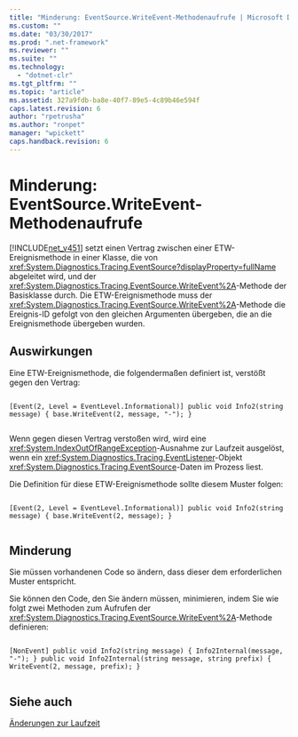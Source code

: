 ```yaml
---
title: "Minderung: EventSource.WriteEvent-Methodenaufrufe | Microsoft Docs"
ms.custom: ""
ms.date: "03/30/2017"
ms.prod: ".net-framework"
ms.reviewer: ""
ms.suite: ""
ms.technology: 
  - "dotnet-clr"
ms.tgt_pltfrm: ""
ms.topic: "article"
ms.assetid: 327a9fdb-ba8e-40f7-89e5-4c89b46e594f
caps.latest.revision: 6
author: "rpetrusha"
ms.author: "ronpet"
manager: "wpickett"
caps.handback.revision: 6
---
```

# Minderung: EventSource.WriteEvent-Methodenaufrufe
[!INCLUDE[net_v451](../../../includes/net-v451-md.md)] setzt einen Vertrag zwischen einer ETW\-Ereignismethode in einer Klasse, die von <xref:System.Diagnostics.Tracing.EventSource?displayProperty=fullName> abgeleitet wird, und der <xref:System.Diagnostics.Tracing.EventSource.WriteEvent%2A>\-Methode der Basisklasse durch. Die ETW\-Ereignismethode muss der <xref:System.Diagnostics.Tracing.EventSource.WriteEvent%2A>\-Methode die Ereignis\-ID gefolgt von den gleichen Argumenten übergeben, die an die Ereignismethode übergeben wurden.  
  
## Auswirkungen  
 Eine ETW\-Ereignismethode, die folgendermaßen definiert ist, verstößt gegen den Vertrag:  
  
```  
  
[Event(2, Level = EventLevel.Informational)] public void Info2(string message) { base.WriteEvent(2, message, "-"); }  
  
```  
  
 Wenn gegen diesen Vertrag verstoßen wird, wird eine <xref:System.IndexOutOfRangeException>\-Ausnahme zur Laufzeit ausgelöst, wenn ein <xref:System.Diagnostics.Tracing.EventListener>\-Objekt <xref:System.Diagnostics.Tracing.EventSource>\-Daten im Prozess liest.  
  
 Die Definition für diese ETW\-Ereignismethode sollte diesem Muster folgen:  
  
```  
  
[Event(2, Level = EventLevel.Informational)] public void Info2(string message) { base.WriteEvent(2, message); }  
  
```  
  
## Minderung  
 Sie müssen vorhandenen Code so ändern, dass dieser dem erforderlichen Muster entspricht.  
  
 Sie können den Code, den Sie ändern müssen, minimieren, indem Sie wie folgt zwei Methoden zum Aufrufen der <xref:System.Diagnostics.Tracing.EventSource.WriteEvent%2A>\-Methode definieren:  
  
```  
  
[NonEvent] public void Info2(string message) { Info2Internal(message, "-"); } public void Info2Internal(string message, string prefix) { WriteEvent(2, message, prefix); }  
  
```  
  
## Siehe auch  
 [Änderungen zur Laufzeit](../../../docs/framework/migration-guide/runtime-changes-in-the-net-framework-4-5-1.md)